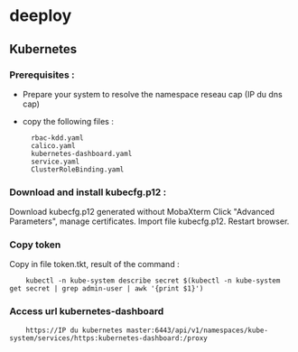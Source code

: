 # deeploy

## Kubernetes

### Prerequisites :  
* Prepare your system to resolve the namespace reseau cap (IP du dns cap)
* copy the following files :

        rbac-kdd.yaml
        calico.yaml
        kubernetes-dashboard.yaml
        service.yaml
        ClusterRoleBinding.yaml


### Download and install kubecfg.p12 :

Download kubecfg.p12 generated without MobaXterm
Click "Advanced Parameters", manage certificates.
Import file kubecfg.p12.
Restart browser.

### Copy token

Copy in file token.tkt, result of the command :

        kubectl -n kube-system describe secret $(kubectl -n kube-system get secret | grep admin-user | awk '{print $1}')

### Access url kubernetes-dashboard

        https://IP du kubernetes master:6443/api/v1/namespaces/kube-system/services/https:kubernetes-dashboard:/proxy


